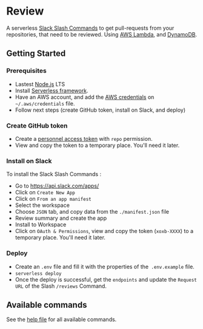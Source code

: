 # Review

A serverless [Slack Slash Commands](https://api.slack.com/slash-commands) to get pull-requests from your repositories, that need to be reviewed. Using [AWS Lambda](https://aws.amazon.com/fr/lambda/), and [DynamoDB](https://aws.amazon.com/fr/dynamodb/).

## Getting Started

### Prerequisites

- Lastest [Node.js](https://nodejs.org) LTS
- Install [Serverless framework](https://www.serverless.com/framework/docs/getting-started/).
- Have an AWS account, and add the [AWS credentials](https://www.serverless.com/framework/docs/providers/aws/guide/credentials/) on `~/.aws/credentials` file.
- Follow next steps (create GitHub token, install on Slack, and deploy)

### Create GitHub token

- Create a [personnel access token](https://docs.github.com/en/github/authenticating-to-github/keeping-your-account-and-data-secure/creating-a-personal-access-token) with `repo` permission.
- View and copy the token to a temporary place. You'll need it later.

### Install on Slack

To install the Slack Slash Commands : 

- Go to https://api.slack.com/apps/
- Click on `Create New App`
- Click on `From an app manifest`
- Select the workspace
- Choose `JSON` tab, and copy data from the `./manifest.json` file
- Review summary and create the app
- Install to Workspace
- Click on `OAuth & Permissions`, view and copy the token (`xoxb-XXXX`) to a temporary place. You'll need it later. 

### Deploy

- Create an `.env` file and fill it with the properties of the` .env.example` file.
- `serverless deploy` 
- Once the deploy is successful, get the `endpoints` and update the `Request URL` of the Slash `/reviews` Command.

## Available commands

See the [help file](./src/commands/help.ts) for all available commands.
